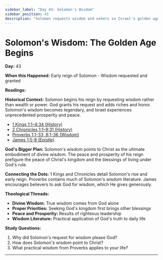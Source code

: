 ```yaml
---
sidebar_label: "Day 43: Solomon's Wisdom"
sidebar_position: 43
description: "Solomon requests wisdom and ushers in Israel's golden age"
---
```


# Solomon's Wisdom: The Golden Age Begins

**Day:** 43

**When this Happened:** Early reign of Solomon - Wisdom requested and granted

**Readings:**

**Historical Context:** Solomon begins his reign by requesting wisdom rather than wealth or power. God grants his request and adds riches and honor. Solomon's wisdom becomes legendary, and Israel experiences unprecedented prosperity and peace.
 - [1 Kings 1:1–4:34 (History)](https://www.biblegateway.com/passage/?search=1+Kings+1%3A1-4%3A34)
 - [2 Chronicles 1:1–9:31 (History)](https://www.biblegateway.com/passage/?search=2+Chronicles+1%3A1-9%3A31)
 - [Proverbs 1:1-33, 8:1-36 (Wisdom)](https://www.biblegateway.com/passage/?search=Proverbs+1%3A1-33%2C+8%3A1-36)
 - [James 1:5-8 (Epistle)](https://www.biblegateway.com/passage/?search=James+1%3A5-8)

**God's Bigger Plan:** Solomon's wisdom points to Christ as the ultimate embodiment of divine wisdom. The peace and prosperity of his reign prefigure the peace of Christ's kingdom and the blessings of living under God's rule.

**Connecting the Dots:** 1 Kings and Chronicles detail Solomon's rise and early reign. Proverbs contains much of Solomon's wisdom literature. James encourages believers to ask God for wisdom, which He gives generously.

****Theological Threads:****
- **Divine Wisdom:** True wisdom comes from God alone
- **Proper Priorities:** Seeking God's kingdom first brings other blessings
- **Peace and Prosperity:** Results of righteous leadership
- **Wisdom Literature:** Practical application of God's truth to daily life

**Study Questions:**
1. Why did Solomon's request for wisdom please God?
2. How does Solomon's wisdom point to Christ?
3. What practical wisdom from Proverbs applies to your life?

---